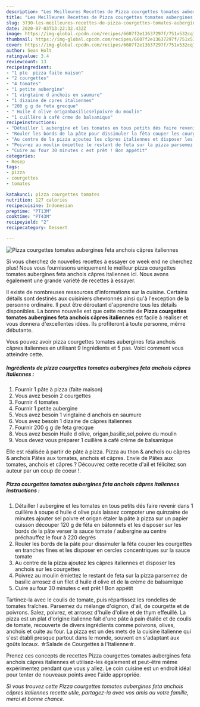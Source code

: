 ```yaml
---
description: "Les Meilleures Recettes de Pizza courgettes tomates aubergines feta anchois câpres italiennes"
title: "Les Meilleures Recettes de Pizza courgettes tomates aubergines feta anchois câpres italiennes"
slug: 3730-les-meilleures-recettes-de-pizza-courgettes-tomates-aubergines-feta-anchois-capres-italiennes
date: 2020-07-03T13:22:32.432Z
image: https://img-global.cpcdn.com/recipes/6607f2e13637297f/751x532cq70/pizza-courgettes-tomates-aubergines-feta-anchois-capres-italiennes-photo-principale-de-la-recette.jpg
thumbnail: https://img-global.cpcdn.com/recipes/6607f2e13637297f/751x532cq70/pizza-courgettes-tomates-aubergines-feta-anchois-capres-italiennes-photo-principale-de-la-recette.jpg
cover: https://img-global.cpcdn.com/recipes/6607f2e13637297f/751x532cq70/pizza-courgettes-tomates-aubergines-feta-anchois-capres-italiennes-photo-principale-de-la-recette.jpg
author: Sean Holt
ratingvalue: 3.4
reviewcount: 13
recipeingredient:
- "1 pte  pizza faite maison"
- "2 courgettes"
- "4 tomates"
- "1 petite aubergine"
- "1 vingtaine d anchois en saumure"
- "1 dizaine de cpres italiennes"
- "200 g g de feta grecque"
- " Huile d olive origanbasilicselpoivre du moulin"
- "1 cuillère à café crme de balsamique"
recipeinstructions:
- "Détailler l aubergine et les tomates en tous petits dés faire revenir dans 1 cuillère à soupe d huile d olive puis laissez compoter une quinzaine de minutes ajouter sel poivre et origan étaler la pâte à pizza sur un papier cuisson découper 120 g de fêta en bâtonnets et les disposer sur les bords de la pâte verser la sauce tomate / aubergine au centre préchauffez le four à 220 degrés"
- "Rouler les bords de la pâte pour dissimuler la fêta couper les courgettes en tranches fines et les disposer en cercles concentriques sur la sauce tomate"
- "Au centre de la pizza ajoutez les câpres italiennes et disposer les anchois sur les courgettes"
- "Poivrez au moulin émiettez le restant de feta sur la pizza parsemez de basilic arrosez d un filet d huile d olive et de la crème de balsamique"
- "Cuire au four 30 minutes c est prêt ! Bon appétit"
categories:
- Resep
tags:
- pizza
- courgettes
- tomates

katakunci: pizza courgettes tomates 
nutrition: 127 calories
recipecuisine: Indonesian
preptime: "PT13M"
cooktime: "PT43M"
recipeyield: "2"
recipecategory: Dessert

---
```



![Pizza courgettes tomates aubergines feta anchois câpres italiennes](https://img-global.cpcdn.com/recipes/6607f2e13637297f/751x532cq70/pizza-courgettes-tomates-aubergines-feta-anchois-capres-italiennes-photo-principale-de-la-recette.jpg)

Si vous cherchez de nouvelles recettes à essayer ce week end ne cherchez plus! Nous vous fournissons uniquement le meilleur pizza courgettes tomates aubergines feta anchois câpres italiennes ici. Nous avons également une grande variété de recettes à essayer.

Il existe de nombreuses ressources d'informations sur la cuisine. Certains détails sont destinés aux cuisiniers chevronnés ainsi qu'à l'exception de la personne ordinaire. Il peut être déroutant d'apprendre tous les détails disponibles. La bonne nouvelle est que cette recette de <strong> Pizza courgettes tomates aubergines feta anchois câpres italiennes </strong> est facile à réaliser et vous donnera d'excellentes idées. Ils profiteront à toute personne, même débutante.

<!--inarticleads1-->

Vous pouvez avoir pizza courgettes tomates aubergines feta anchois câpres italiennes en utilisant 9 Ingrédients et 5 pas. Voici comment vous atteindre cette.

##### Ingrédients de pizza courgettes tomates aubergines feta anchois câpres italiennes :

1. Fournir 1 pâte à pizza (faite maison)
1. Vous avez besoin 2 courgettes
1. Fournir 4 tomates
1. Fournir 1 petite aubergine
1. Vous avez besoin 1 vingtaine d anchois en saumure
1. Vous avez besoin 1 dizaine de câpres italiennes
1. Fournir 200 g g de feta grecque
1. Vous avez besoin  Huile d olive, origan,basilic,sel,poivre du moulin
1. Vous devez vous préparer 1 cuillère à café crème de balsamique


Elle est réalisée à partir de pâte à pizza. Pizza au thon &amp; anchois ou câpres &amp; anchois Pâtes aux tomates, anchois et câpres. Envie de Pâtes aux tomates, anchois et câpres ? Découvrez cette recette d&#39;ail et félicitez son auteur par un coup de coeur !. 

<!--inarticleads2-->

##### Pizza courgettes tomates aubergines feta anchois câpres italiennes instructions :

1. Détailler l aubergine et les tomates en tous petits dés faire revenir dans 1 cuillère à soupe d huile d olive puis laissez compoter une quinzaine de minutes ajouter sel poivre et origan étaler la pâte à pizza sur un papier cuisson découper 120 g de fêta en bâtonnets et les disposer sur les bords de la pâte verser la sauce tomate / aubergine au centre préchauffez le four à 220 degrés
1. Rouler les bords de la pâte pour dissimuler la fêta couper les courgettes en tranches fines et les disposer en cercles concentriques sur la sauce tomate
1. Au centre de la pizza ajoutez les câpres italiennes et disposer les anchois sur les courgettes
1. Poivrez au moulin émiettez le restant de feta sur la pizza parsemez de basilic arrosez d un filet d huile d olive et de la crème de balsamique
1. Cuire au four 30 minutes c est prêt ! Bon appétit


Tartinez-la avec le coulis de tomate, puis répartissez les rondelles de tomates fraîches. Parsemez du mélange d&#39;oignon, d&#39;ail, de courgette et de poivrons. Salez, poivrez, et arrosez d&#39;huile d&#39;olive et de thym effeuillé. La pizza est un plat d&#39;origine italienne fait d&#39;une pâte à pain étalée et de coulis de tomate, recouverte de divers ingrédients comme poivrons, olives, anchois et cuite au four. La pizza est un des mets de la cuisine italienne qui s&#39;est établi presque partout dans le monde, souvent en s&#39;adaptant aux goûts locaux. ☆Salade de Courgettes à l&#39;Italienne☆. 

<!--inarticleads1-->

<p>
Prenez ces concepts de recettes Pizza courgettes tomates aubergines feta anchois câpres italiennes et utilisez-les également et peut-être même expérimentez pendant que vous y allez. Le coin cuisine est un endroit idéal pour tenter de nouveaux points avec l'aide appropriée.
</p>

<p>
<i>Si vous trouvez cette Pizza courgettes tomates aubergines feta anchois câpres italiennes recette utile, partagez-la avec vos amis ou votre famille, merci et bonne chance.</i>
</p>
